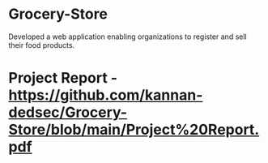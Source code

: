 # Grocery-Store
 Developed a web application enabling organizations to register and sell their food products.

# Project Report - https://github.com/kannan-dedsec/Grocery-Store/blob/main/Project%20Report.pdf
